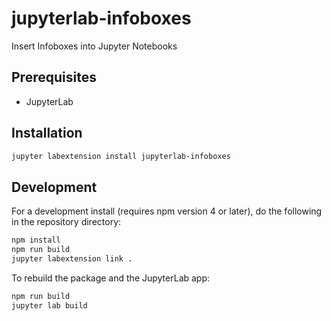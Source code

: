 # jupyterlab-infoboxes

Insert Infoboxes into Jupyter Notebooks


## Prerequisites

* JupyterLab

## Installation

```bash
jupyter labextension install jupyterlab-infoboxes
```

## Development

For a development install (requires npm version 4 or later), do the following in the repository directory:

```bash
npm install
npm run build
jupyter labextension link .
```

To rebuild the package and the JupyterLab app:

```bash
npm run build
jupyter lab build
```

